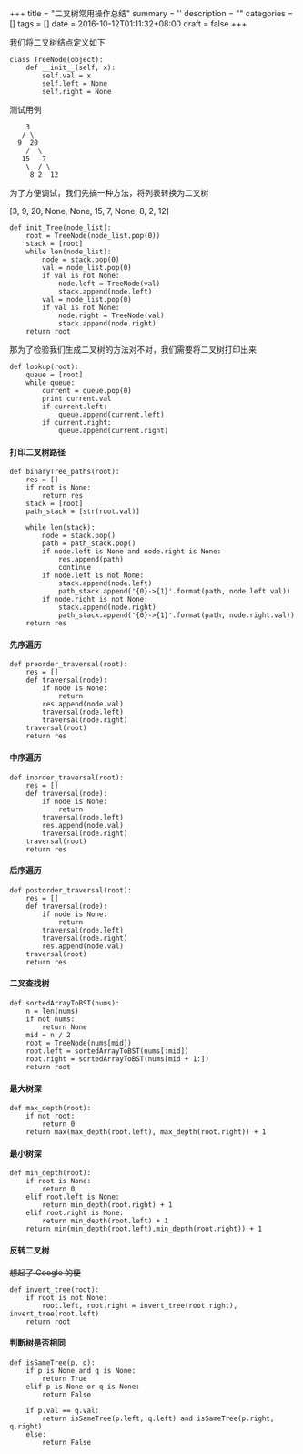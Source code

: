 
+++
title = "二叉树常用操作总结"
summary = ''
description = ""
categories = []
tags = []
date = 2016-10-12T01:11:32+08:00
draft = false
+++

我们将二叉树结点定义如下

	class TreeNode(object):
	    def __init__(self, x):
	        self.val = x
	        self.left = None
	        self.right = None

测试用例

	    3
	   / \
	  9  20
	    /  \
	   15   7
	    \  / \
	     8 2  12

为了方便调试，我们先搞一种方法，将列表转换为二叉树

[3, 9, 20, None, None, 15, 7, None, 8, 2, 12]

	def init_Tree(node_list):
	    root = TreeNode(node_list.pop(0))
	    stack = [root]
	    while len(node_list):
	        node = stack.pop(0)
	        val = node_list.pop(0)
	        if val is not None:
	            node.left = TreeNode(val)
	            stack.append(node.left)
	        val = node_list.pop(0)
	        if val is not None:
	            node.right = TreeNode(val)
	            stack.append(node.right)
	    return root

那为了检验我们生成二叉树的方法对不对，我们需要将二叉树打印出来

	def lookup(root):
	    queue = [root]
	    while queue:
	        current = queue.pop(0)
	        print current.val
	        if current.left:
	            queue.append(current.left)
	        if current.right:
	            queue.append(current.right)


#### 打印二叉树路径

	def binaryTree_paths(root):
	    res = []
	    if root is None:
	        return res
	    stack = [root]
	    path_stack = [str(root.val)]

	    while len(stack):
	        node = stack.pop()
	        path = path_stack.pop()
	        if node.left is None and node.right is None:
	            res.append(path)
	            continue
	        if node.left is not None:
	            stack.append(node.left)
	            path_stack.append('{0}->{1}'.format(path, node.left.val))
	        if node.right is not None:
	            stack.append(node.right)
	            path_stack.append('{0}->{1}'.format(path, node.right.val))
	    return res

#### 先序遍历

	def preorder_traversal(root):
	    res = []
	    def traversal(node):
	        if node is None:
	            return
	        res.append(node.val)
	        traversal(node.left)
	        traversal(node.right)
	    traversal(root)
	    return res

#### 中序遍历

	def inorder_traversal(root):
	    res = []
	    def traversal(node):
	        if node is None:
	            return
	        traversal(node.left)
	        res.append(node.val)
	        traversal(node.right)
	    traversal(root)
	    return res

#### 后序遍历

	def postorder_traversal(root):
	    res = []
	    def traversal(node):
	        if node is None:
	            return
	        traversal(node.left)
	        traversal(node.right)
	        res.append(node.val)
	    traversal(root)
	    return res

#### 二叉查找树

	def sortedArrayToBST(nums):
	    n = len(nums)
	    if not nums:
	        return None
	    mid = n / 2
	    root = TreeNode(nums[mid])
	    root.left = sortedArrayToBST(nums[:mid])
	    root.right = sortedArrayToBST(nums[mid + 1:])
	    return root

#### 最大树深

	def max_depth(root):
	    if not root:
	        return 0
	    return max(max_depth(root.left), max_depth(root.right)) + 1

#### 最小树深

	def min_depth(root):
	    if root is None:
	        return 0
	    elif root.left is None:
	        return min_depth(root.right) + 1
	    elif root.right is None:
	        return min_depth(root.left) + 1
	    return min(min_depth(root.left),min_depth(root.right)) + 1


#### 反转二叉树
~~想起了 Google 的梗~~

	def invert_tree(root):
	    if root is not None:
	        root.left, root.right = invert_tree(root.right), invert_tree(root.left)
	    return root

#### 判断树是否相同

	def isSameTree(p, q):
	    if p is None and q is None:
	        return True
	    elif p is None or q is None:
	        return False

	    if p.val == q.val:
	        return isSameTree(p.left, q.left) and isSameTree(p.right, q.right)
	    else:
	        return False


